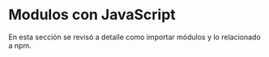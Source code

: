 # Modulos con JavaScript

En esta sección se revisó a detalle como importar módulos y lo relacionado a npm.